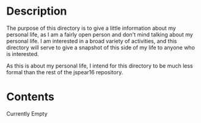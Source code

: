 # Description
The purpose of this directory is to give a little information about my personal life, as I am a fairly open person and don't mind talking about my personal life. I am interested in a broad variety of activities, and this directory will serve to give a snapshot of this side of my life to anyone who is interested.

As this is about my personal life, I intend for this directory to be much less formal than the rest of the jspear16 repository.

# Contents
Currently Empty
